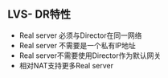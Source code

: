 ## LVS- DR特性
- Real server 必须与Director在同一网络
- Real server 不需要是一个私有IP地址
- Real server不需要使用Director作为默认网关
- 相对NAT支持更多Real server